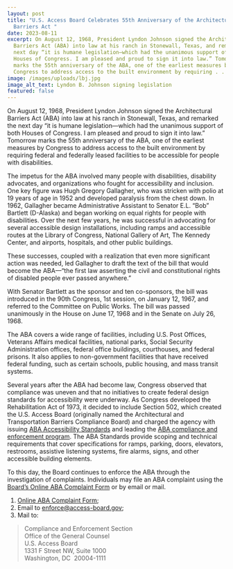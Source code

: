 ```yaml
---
layout: post
title: "U.S. Access Board Celebrates 55th Anniversary of the Architectural
  Barriers Act "
date: 2023-08-11
excerpt: On August 12, 1968, President Lyndon Johnson signed the Architectural
  Barriers Act (ABA) into law at his ranch in Stonewall, Texas, and remarked the
  next day “it is humane legislation—which had the unanimous support of both
  Houses of Congress. I am pleased and proud to sign it into law.” Tomorrow
  marks the 55th anniversary of the ABA, one of the earliest measures by
  Congress to address access to the built environment by requiring . . .
image: /images/uploads/lbj.jpg
image_alt_text: Lyndon B. Johnson signing legislation
featured: false
---
```

On August 12, 1968, President Lyndon Johnson signed the Architectural Barriers Act (ABA) into law at his ranch in Stonewall, Texas, and remarked the next day “it is humane legislation—which had the unanimous support of both Houses of Congress. I am pleased and proud to sign it into law.” Tomorrow marks the 55th anniversary of the ABA, one of the earliest measures by Congress to address access to the built environment by requiring federal and federally leased facilities to be accessible for people with disabilities.  

The impetus for the ABA involved many people with disabilities, disability advocates, and organizations who fought for accessibility and inclusion. One key figure was Hugh Gregory Gallagher, who was stricken with polio at 19 years of age in 1952 and developed paralysis from the chest down. In 1962, Gallagher became Administrative Assistant to Senator E.L. “Bob” Bartlett (D-Alaska) and began working on equal rights for people with disabilities. Over the next few years, he was successful in advocating for several accessible design installations, including ramps and accessible routes at the Library of Congress, National Gallery of Art, The Kennedy Center, and airports, hospitals, and other public buildings. 

These successes, coupled with a realization that even more significant action was needed, led Gallagher to draft the text of the bill that would become the ABA—“the first law asserting the civil and constitutional rights of disabled people ever passed anywhere.”  

With Senator Bartlett as the sponsor and ten co-sponsors, the bill was introduced in the 90th Congress, 1st session, on January 12, 1967, and referred to the Committee on Public Works. The bill was passed unanimously in the House on June 17, 1968 and in the Senate on July 26, 1968.  

The ABA covers a wide range of facilities, including U.S. Post Offices, Veterans Affairs medical facilities, national parks, Social Security Administration offices, federal office buildings, courthouses, and federal prisons. It also applies to non-government facilities that have received federal funding, such as certain schools, public housing, and mass transit systems. 

Several years after the ABA had become law, Congress observed that compliance was uneven and that no initiatives to create federal design standards for accessibility were underway. As Congress developed the Rehabilitation Act of 1973, it decided to include Section 502, which created the U.S. Access Board (originally named the Architectural and Transportation Barriers Compliance Board) and charged the agency with issuing [ABA Accessibility Standards](https://www.access-board.gov/aba/) and leading the [ABA compliance and enforcement program](https://www.access-board.gov/enforcement/). The ABA Standards provide scoping and technical requirements that cover specifications for ramps, parking, doors, elevators, restrooms, assistive listening systems, fire alarms, signs, and other accessible building elements. 

To this day, the Board continues to enforce the ABA through the investigation of complaints. Individuals may file an ABA complaint using the [Board’s Online ABA Complaint Form](https://access-board.my.site.com/s/) or by email or mail.  

1. [Online ABA Complaint Form](https://cts.access-board.gov/formsiq/form.do?form_name=ABA%20Complaint%20Form%20-%20Facility%20Information);  
2. Email to [enforce@access-board.gov](mailto:enforce@access-board.gov);  
3. Mail to:  

> Compliance and Enforcement Section  \
> Office of the General Counsel  \
> U.S. Access Board  \
> 1331 F Street NW, Suite 1000  \
> Washington, DC  20004-1111

